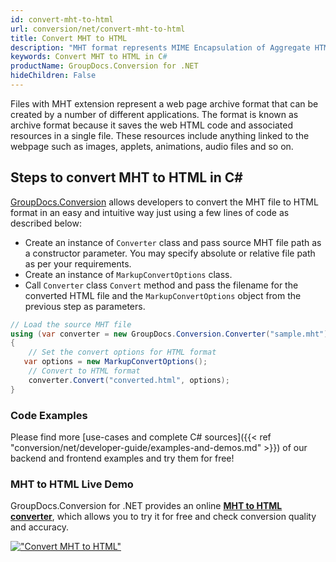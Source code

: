 ```yaml
---
id: convert-mht-to-html
url: conversion/net/convert-mht-to-html
title: Convert MHT to HTML
description: "MHT format represents MIME Encapsulation of Aggregate HTML with .mht extension. Learn how to convert MHT to HTML file programmatically in C# language using GroupDocs.Conversion for .NET library."
keywords: Convert MHT to HTML in C#
productName: GroupDocs.Conversion for .NET
hideChildren: False
---
```


Files with MHT extension represent a web page archive format that can be created by a number of different applications. The format is known as archive format because it saves the web HTML code and associated resources in a single file. These resources include anything linked to the webpage such as images, applets, animations, audio files and so on.

## Steps to convert MHT to HTML in C#

[GroupDocs.Conversion](https://products.groupdocs.com/conversion/net) allows developers to convert the MHT file to HTML format in an easy and intuitive way just using a few lines of code as described below:

* Create an instance of `Converter` class and pass source MHT file path as a constructor parameter. You may specify absolute or relative file path as per your requirements. 
* Create an instance of `MarkupConvertOptions` class.
* Call `Converter` class `Convert` method and pass the filename for the converted HTML file and the `MarkupConvertOptions` object from the previous step as parameters.

```csharp
// Load the source MHT file
using (var converter = new GroupDocs.Conversion.Converter("sample.mht"))
{
    // Set the convert options for HTML format
   var options = new MarkupConvertOptions();
    // Convert to HTML format
    converter.Convert("converted.html", options);
}
```

### Code Examples

Please find more [use-cases and complete C# sources]({{< ref "conversion/net/developer-guide/examples-and-demos.md" >}}) of our backend and frontend examples and try them for free!

### MHT to HTML Live Demo

GroupDocs.Conversion for .NET provides an online [**MHT to HTML converter**](https://products.groupdocs.app/conversion/mht-to-html), which allows you to try it for free and check conversion quality and accuracy.

[!["Convert MHT to HTML"](conversion/net/images/convert-to-html/convert-mht-to-html.png)](https://products.groupdocs.app/conversion/mht-to-html)